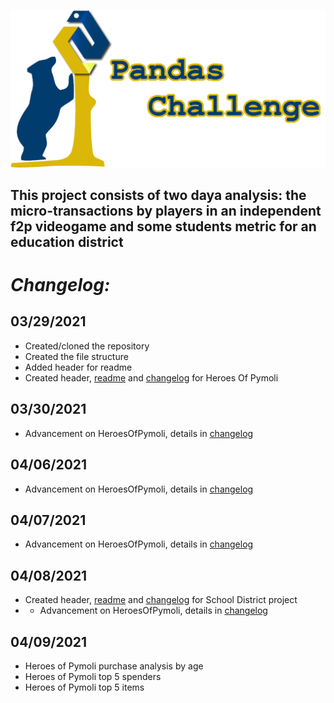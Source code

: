 ![Pandas Challenge](Resources/panda_header.png)

## This project consists of two daya analysis: the micro-transactions by players in an independent f2p videogame and some students metric for an education district


# ***Changelog:***

## **03/29/2021**
- Created/cloned the repository
- Created the file structure
- Added header for readme
- Created header, [readme](HeroesOfPymoli/readme.md) and [changelog](HeroesOfPymoli/changelog.md) for Heroes Of Pymoli

## **03/30/2021**
- Advancement on HeroesOfPymoli, details in [changelog](HeroesOfPymoli/changelog.md)

## **04/06/2021**
- Advancement on HeroesOfPymoli, details in [changelog](HeroesOfPymoli/changelog.md)

## **04/07/2021**
- Advancement on HeroesOfPymoli, details in [changelog](HeroesOfPymoli/changelog.md)

## **04/08/2021**
- Created header, [readme](PyCitySchools/readme.md) and [changelog](PyCitySchools/changelog.md) for School District project
- - Advancement on HeroesOfPymoli, details in [changelog](HeroesOfPymoli/changelog.md)

## **04/09/2021**
- Heroes of Pymoli purchase analysis by age
- Heroes of Pymoli top 5 spenders
- Heroes of Pymoli top 5 items